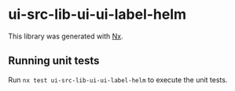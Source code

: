 # ui-src-lib-ui-ui-label-helm

This library was generated with [Nx](https://nx.dev).

## Running unit tests

Run `nx test ui-src-lib-ui-ui-label-helm` to execute the unit tests.
